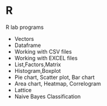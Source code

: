 # R

R lab programs
 - Vectors 
 - Dataframe 
 - Working with CSV files
 - Working with EXCEL files
 - List,Factors,Matrix
 - Histogram,Boxplot
 - Pie chart, Scatter plot, Bar chart
 - Area chart, Heatmap, Correlogram
 - Lattice 
 - Naive Bayes Classification
